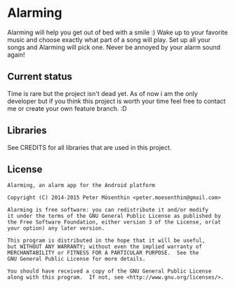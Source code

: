 Alarming
=========

Alarming will help you get out of bed with a smile :) Wake up to your favorite music and choose exactly what part of a song will play.
Set up all your songs and Alarming will pick one. Never be annoyed by your alarm sound again!

Current status
----
Time is rare but the project isn't dead yet. As of now i am the only developer but if you think this project is worth your time feel free to contact me or create your own feature branch. :D

Libraries
-----------

See CREDITS for all libraries that are used in this project.

License
-----------
```
Alarming, an alarm app for the Android platform

Copyright (C) 2014-2015 Peter Mösenthin <peter.moesenthin@gmail.com>

Alarming is free software: you can redistribute it and/or modify
it under the terms of the GNU General Public License as published by
the Free Software Foundation, either version 3 of the License, or(at your option) any later version.

This program is distributed in the hope that it will be useful,
but WITHOUT ANY WARRANTY; without even the implied warranty of
MERCHANTABILITY or FITNESS FOR A PARTICULAR PURPOSE.  See the
GNU General Public License for more details.

You should have received a copy of the GNU General Public License
along with this program.  If not, see <http://www.gnu.org/licenses/>.
```

